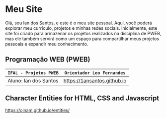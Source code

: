 # Meu Site
Olá, sou Ian dos Santos, e este é o meu site pessoal. Aqui, você poderá explorar meu currículo, projetos e minhas redes sociais. Inicialmente, este site foi criado para armazenar os projetos realizados na disciplina de PWEB, mas ele também servirá como um espaço para compartilhar meus projetos pessoais e expandir meu conhecimento.

## Programação WEB (PWEB)
| `IFAL - Projetos PWEB` | `Orientador Leo Fernandes` |
|------------------------|-----------------------------|
| Aluno: Ian dos Santos  | https://1ansantos.github.io |

## Character Entities for HTML, CSS and Javascript
https://oinam.github.io/entities/